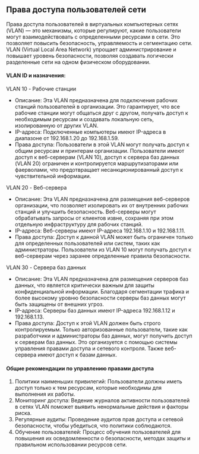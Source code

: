 ## Права доступа пользователей сети

Права доступа пользователей в виртуальных компьютерных сетях (VLAN) — это механизмы, которые регулируют, какие пользователи могут взаимодействовать с определенными ресурсами в сети. Это позволяет повысить безопасность, управляемость и сегментацию сети. VLAN (Virtual Local Area Network) упрощает администрирование и повышает уровень безопасности, позволяя создавать логически разделенные сети на одном физическом оборудовании.

#### VLAN ID и назначения:

VLAN 10 - Рабочие станции
- Описание: Эта VLAN предназначена для подключения рабочих станций пользователей в организации. Это гарантирует, что все рабочие станции могут общаться друг с другом, получать доступ к необходимым ресурсам и создавать локальную сеть, изолированную от других VLAN.
- IP-адреса: Подключенные компьютеры имеют IP-адреса в диапазоне от 192.168.1.20 до 192.168.1.59.
- Права доступа: Пользователи в этой VLAN могут получать доступ к общим ресурсам и принтерам организации. Пользователи имеют доступ к веб-серверам (VLAN 10), доступ к сервера баз данных (VLAN 20) ограничен и контролируется маршрутизаторами или фаерволами, что предотвращает несанкционированный доступ к чувствительной информации.

VLAN 20 - Веб-сервера
- Описание: Эта VLAN предназначена для размещения веб-серверов организации, что позволяет изолировать их от внутренних рабочих станций и улучшить безопасность. Веб-серверы могут обрабатывать запросы от клиентов извне, сохраняя при этом отдельную инфраструктуру для рабочих станций.
- IP-адреса: Веб-серверы имеют IP-адреса 192.168.1.10 и 192.168.1.11.
- Права доступа: Доступ к данной VLAN может быть ограничен только для определенных пользователей или систем, таких как администраторы. Пользователи из VLAN 10 могут получать доступ к веб-серверам через заранее определенные правила безопасности.

VLAN 30 - Сервера баз данных
- Описание: Эта VLAN предназначена для размещения серверов баз данных, что является критически важным для защиты конфиденциальной информации. Благодаря сегментации трафика и более высокому уровню безопасности серверы баз данных могут быть защищены от внешних угроз.
- IP-адреса: Серверы баз данных имеют IP-адреса 192.168.1.12 и 192.168.1.13.
- Права доступа: Доступ к этой VLAN должен быть строго контролируемым. Только авторизованные пользователи, такие как разработчики и администраторы баз данных, могут получить доступ к серверам баз данных. Это организуется с помощью системы управления правами доступа и сетевого контроля. Также веб-сервера имеют доступ к базам данных.

#### Общие рекомендации по управлению правами доступа

1. Политики наименьших привилегий: Пользователи должны иметь доступ только к тем ресурсам, которые необходимы для выполнения их работы.
2. Мониторинг доступа: Ведение журналов активности пользователей в сетях VLAN поможет выявить ненормальные действия и факторы риска.
3. Регулярные аудиты: Проведение аудитов прав доступа и сетевой безопасности, чтобы убедиться, что политики соблюдаются.
4. Обучение пользователей: Процесс обучения пользователей для повышения их осведомленности о безопасности, методах защиты и правильном использовании ресурсов сети.
